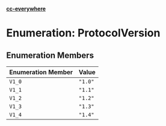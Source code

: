 [**cc-everywhere**](../../../../../index.md)

<HorizontalLine />

# Enumeration: ProtocolVersion

## Enumeration Members

| Enumeration Member | Value |
| ------ | ------ |
| `V1_0` | `"1.0"` |
| `V1_1` | `"1.1"` |
| `V1_2` | `"1.2"` |
| `V1_3` | `"1.3"` |
| `V1_4` | `"1.4"` |
